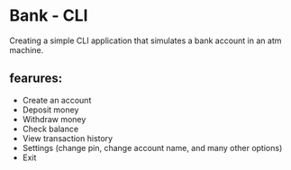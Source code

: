 # Bank - CLI

Creating a simple CLI application that simulates a bank account in an atm machine.

## fearures:
- Create an account
- Deposit money
- Withdraw money
- Check balance
- View transaction history
- Settings (change pin, change account name, and many other options)
- Exit
